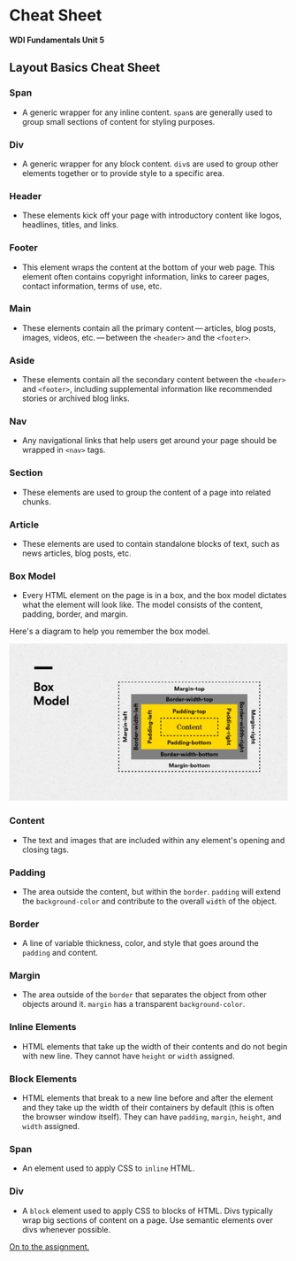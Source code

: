 # Cheat Sheet

**WDI Fundamentals Unit 5**

## Layout Basics Cheat Sheet

### Span

* A generic wrapper for any inline content. `span`s are generally used to group small sections of content for styling purposes.

### Div

* A generic wrapper for any block content. `div`s are used to group other elements together or to provide style to a specific area.

### Header

* These elements kick off your page with introductory content like logos, headlines, titles, and links.

### Footer

* This element wraps the content at the bottom of your web page. This element often contains copyright information, links to career pages, contact information, terms of use, etc.

### Main

* These elements contain all the primary content — articles, blog posts, images, videos, etc. — between the `<header>` and the `<footer>`.

### Aside

* These elements contain all the secondary content between the `<header>` and `<footer>`, including supplemental information like recommended stories or archived blog links.

### Nav

* Any navigational links that help users get around your page should be wrapped in `<nav>` tags.

### Section

* These elements are used to group the content of a page into related chunks.

### Article

* These elements are used to contain standalone blocks of text, such as news articles, blog posts, etc.

### Box Model

* Every HTML element on the page is in a box, and the box model dictates what the element will look like. The model consists of the content, padding, border, and margin.

Here's a diagram to help you remember the box model.

![](../.gitbook/assets/box-model.png)

### Content

* The text and images that are included within any element's opening and closing tags.

### Padding

* The area outside the content, but within the `border`. `padding` will extend the `background-color` and contribute to the overall `width` of the object.

### Border

* A line of variable thickness, color, and style that goes around the `padding` and content.

### Margin

* The area outside of the `border` that separates the object from other objects around it. `margin` has a transparent `background-color`.

### Inline Elements

* HTML elements that take up the width of their contents and do not begin with new line. They cannot have `height` or `width` assigned.

### Block Elements

* HTML elements that break to a new line before and after the element and they take up the width of their containers by default \(this is often the browser window itself\). They can have `padding`, `margin`, `height`, and `width` assigned.

### Span

* An element used to apply CSS to `inline` HTML.

### Div

* A `block` element used to apply CSS to blocks of HTML. Divs typically wrap big sections of content on a page. Use semantic elements over divs whenever possible.

[On to the assignment.](layout-basics-assignment/)

